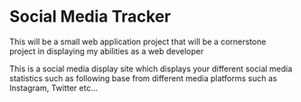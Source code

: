 # Social Media Tracker
This will be a small web application project that will be a cornerstone project in displaying my abilities as a web developer

This is a social media display site which displays your different social media statistics such as following base from different media platforms such as Instagram, Twitter etc...

